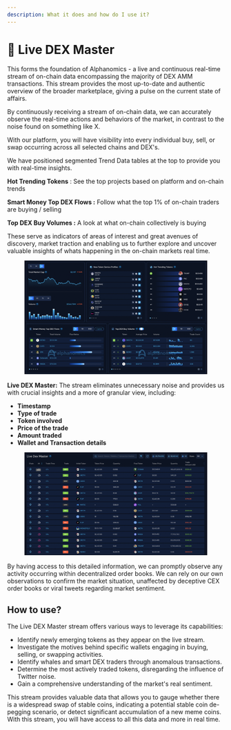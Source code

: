 ```yaml
---
description: What it does and how do I use it?
---
```


# 🔵 Live DEX Master

This forms the foundation of Alphanomics - a live and continuous real-time stream of on-chain data encompassing the majority of DEX AMM transactions. This stream provides the most up-to-date and authentic overview of the broader marketplace, giving a pulse on the current state of affairs.

By continuously receiving a stream of on-chain data, we can accurately observe the real-time actions and behaviors of the market, in contrast to the noise found on something like X.&#x20;

With our platform, you will have visibility into every individual buy, sell, or swap occurring across all selected chains and DEX's.

We have positioned segmented Trend Data tables at the top to provide you with real-time insights.&#x20;

**Hot Trending Tokens** : See the top projects based on platform and on-chain trends

**Smart Money Top DEX Flows :** Follow what the top 1% of on-chain traders are buying / selling

**Top DEX Buy Volumes :** A look at what on-chain collectively is buying



These serve as indicators of areas of interest and great avenues of discovery, market traction and enabling us to further explore and uncover valuable insights of whats happening in the on-chain markets real time.

<figure><img src="../.gitbook/assets/Screenshot 2024-09-15 at 11.01.09.png" alt=""><figcaption></figcaption></figure>

**Live DEX Master:** The stream eliminates unnecessary noise and provides us with crucial insights and a more of granular view, including:

* **Timestamp**
* **Type of trade**
* **Token involved**
* **Price of the trade**
* **Amount traded**
* **Wallet and Transaction details**&#x20;

<figure><img src="../.gitbook/assets/Screenshot 2024-09-15 at 11.00.52.png" alt=""><figcaption></figcaption></figure>

By having access to this detailed information, we can promptly observe any activity occurring within decentralized order books. We can rely on our own observations to confirm the market situation, unaffected by deceptive CEX order books or viral tweets regarding market sentiment.

## How to use?

The Live DEX Master stream offers various ways to leverage its capabilities:

* Identify newly emerging tokens as they appear on the live stream.
* Investigate the motives behind specific wallets engaging in buying, selling, or swapping activities.
* Identify whales and smart DEX traders through anomalous transactions.
* Determine the most actively traded tokens, disregarding the influence of Twitter noise.
* Gain a comprehensive understanding of the market's real sentiment.&#x20;

This stream provides valuable data that allows you to gauge whether there is a widespread swap of stable coins, indicating a potential stable coin de-pegging scenario, or detect significant accumulation of a new meme coins. With this stream, you will have access to all this data and more in real time.

